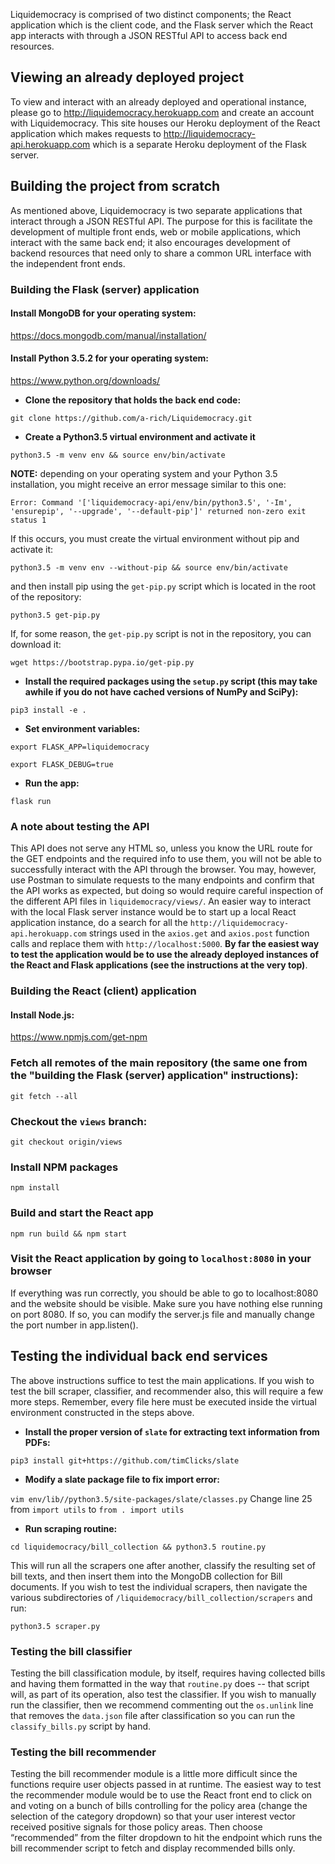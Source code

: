 Liquidemocracy is comprised of two distinct components; the React application which is the client code, and the Flask server which the React app interacts with through a JSON RESTful API to access back end resources.

Viewing an already deployed project
----------------------------------------------------

To view and interact with an already deployed and operational instance, please go to http://liquidemocracy.herokuapp.com and create an account with Liquidemocracy. This site houses our Heroku deployment of the React application which makes requests to http://liquidemocracy-api.herokuapp.com which is a separate Heroku deployment of the Flask server.

Building the project from scratch
----------------------------------------------------

As mentioned above, Liquidemocracy is two separate applications that interact through a JSON RESTful API. The purpose for this is facilitate the development of multiple front ends, web or mobile applications, which interact with the same back end; it also encourages development of backend resources that need only to share a common URL interface with the independent front ends.

### Building the Flask (server) application

#### Install MongoDB for your operating system:

https://docs.mongodb.com/manual/installation/

#### Install Python 3.5.2 for your operating system:

https://www.python.org/downloads/

* **Clone the repository that holds the back end code:**

`git clone https://github.com/a-rich/Liquidemocracy.git`

* **Create a Python3.5 virtual environment and activate it**

`python3.5 -m venv env && source env/bin/activate`

**NOTE:** depending on your operating system and your Python 3.5 installation, you might receive an error message similar to this one:

`Error: Command '['liquidemocracy-api/env/bin/python3.5', '-Im', 'ensurepip', '--upgrade', '--default-pip']' returned non-zero exit status 1`

If this occurs, you must create the virtual environment without pip and activate it:

`python3.5 -m venv env --without-pip && source env/bin/activate`

and then install pip using the `get-pip.py` script which is located in the root of the repository:

`python3.5 get-pip.py`

If, for some reason, the `get-pip.py` script is not in the repository, you can download it:

`wget https://bootstrap.pypa.io/get-pip.py`

* **Install the required packages using the `setup.py` script (this may take awhile if you do not have cached versions of NumPy and SciPy):**

`pip3 install -e .`

* **Set environment variables:**

`export FLASK_APP=liquidemocracy`

`export FLASK_DEBUG=true`

* **Run the app:**

`flask run`

### A note about testing the API

This API does not serve any HTML so, unless you know the URL route for the GET endpoints and the required info to use them, you will not be able to successfully interact with the API through the browser. You may, however, use Postman to simulate requests to the many endpoints and confirm that the API works as expected, but doing so would require careful inspection of the different API files in `liquidemocracy/views/`. An easier way to interact with the local Flask server instance would be to start up a local React application instance, do a search for all the `http://liquidemocracy-api.herokuapp.com` strings used in the `axios.get` and `axios.post` function calls and replace them with `http://localhost:5000`. **By far the easiest way to test the application would be to use the already deployed instances of the React and Flask applications (see the instructions at the very top)**.

### Building the React (client) application

#### Install Node.js:

https://www.npmjs.com/get-npm

### Fetch all remotes of the main repository (the same one from the "building the Flask (server) application" instructions):

`git fetch --all`

### Checkout the `views` branch:

`git checkout origin/views`

### Install NPM packages

`npm install`

### Build and start the React app

`npm run build && npm start`

### Visit the React application by going to `localhost:8080` in your browser

If everything was run correctly, you should be able to go to localhost:8080 and the website should be visible. Make sure you have nothing else running on port 8080. If so, you can modify the server.js file and manually change the port number in app.listen().

Testing the individual back end services
--------------------------------------------------------

The above instructions suffice to test the main applications. If you wish to test the bill scraper, classifier, and recommender also, this will require a few more steps. Remember, every file here must be executed inside the virtual environment constructed in the steps above.

* **Install the proper version of `slate` for extracting text information from PDFs:**

`pip3 install git+https://github.com/timClicks/slate`

* **Modify a slate package file to fix import error:**

`vim env/lib//python3.5/site-packages/slate/classes.py`
Change line 25 from `import utils` to `from . import utils`

* **Run scraping routine:**

`cd liquidemocracy/bill_collection && python3.5 routine.py`

This will run all the scrapers one after another, classify the resulting set of bill texts, and then insert them into the MongoDB collection for Bill documents. If you wish to test the individual scrapers, then navigate the various subdirectories of `/liquidemocracy/bill_collection/scrapers` and run:

`python3.5 scraper.py`

### Testing the bill classifier

Testing the bill classification module, by itself, requires having collected bills and having them formatted in the way that `routine.py` does -- that script will, as part of its operation, also test the classifier. If you wish to manually run the classifier, then we recommend commenting out the `os.unlink` line that removes the `data.json` file after classification so you can run the `classify_bills.py` script by hand.

### Testing the bill recommender

Testing the bill recommender module is a little more difficult since the functions require user objects passed in at runtime. The easiest way to test the recommender module would be to use the React front end to click on and voting on a bunch of bills controlling for the policy area (change the selection of the category dropdown) so that your user interest vector received positive signals for those policy areas. Then choose “recommended” from the filter dropdown to hit the endpoint which runs the bill recommender script to fetch and display recommended bills only.

